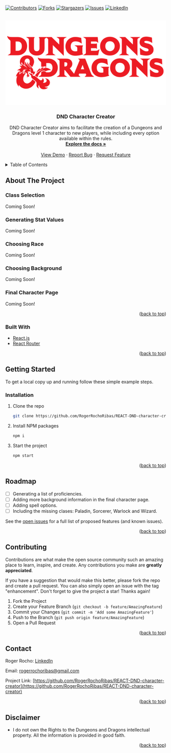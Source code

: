 <div id="top"></div>

[![Contributors][contributors-shield]][contributors-url]
[![Forks][forks-shield]][forks-url]
[![Stargazers][stars-shield]][stars-url]
[![Issues][issues-shield]][issues-url]
[![LinkedIn][linkedin-shield]][linkedin-url]



<!-- PROJECT LOGO -->
<br />
<div align="center">
  <a href="https://github.com/RogerRochoRibas/REACT-DND-character-creator">
    <img src="/src/img/dnd-logo.png" alt="Dungeons and Dragon Logo">
  </a>

<h3 align="center">DND Character Creator</h3>

  <p align="center">
  DND Character Creator aims to facilitate the creation of a Dungeons and Dragons level 1 character to new players, while including every option available within the rules.
    <br />
    <a href="https://github.com/RogerRochoRibas/REACT-DND-character-creator"><strong>Explore the docs »</strong></a>
    <br />
    <br />
    <a href="https://rogerrochoribas.github.io/REACT-DND-character-creator/">View Demo</a>
    ·
    <a href="https://github.com/RogerRochoRibas/REACT-DND-character-creator/issues">Report Bug</a>
    ·
    <a href="https://github.com/RogerRochoRibas/REACT-DND-character-creator/issues">Request Feature</a>
  </p>
</div>



<!-- TABLE OF CONTENTS -->
<details>
  <summary>Table of Contents</summary>
  <ol>
    <li>
      <a href="#about-the-project">About The Project</a>
    </li>
    <li>
      <a href="#getting-started">Getting Started</a>
    </li>
    <li><a href="#usage">Usage</a></li>
    <li><a href="#roadmap">Roadmap</a></li>
    <li><a href="#contributing">Contributing</a></li>
    <li><a href="#contact">Contact</a></li>
    <li><a href="#disclaimer">Disclaimer</a></li>
  </ol>
</details>



<!-- ABOUT THE PROJECT -->
## About The Project

### Class Selection
Coming Soon!

### Generating Stat Values
Coming Soon!

### Choosing Race
Coming Soon!

### Choosing Background
Coming Soon!

### Final Character Page
Coming Soon!

<p align="right">(<a href="#top">back to top</a>)</p>



### Built With

* [React.js](https://reactjs.org/)
* [React Router](https://reactrouter.com)

<p align="right">(<a href="#top">back to top</a>)</p>


<!-- GETTING STARTED -->
## Getting Started

To get a local copy up and running follow these simple example steps.

<!--### Prerequisites

This is an example of how to list things you need to use the software and how to install them.
* npm
  ```sh
  npm install npm@latest -g
  ```
-->
### Installation

1. Clone the repo
   ```sh
   git clone https://github.com/RogerRochoRibas/REACT-DND-character-creator.git
   ```
2. Install NPM packages
   ```sh
   npm i
   ```
3. Start the project
   ```sh
   npm start
   ```

<p align="right">(<a href="#top">back to top</a>)</p>



<!-- ROADMAP -->
## Roadmap

- [ ] Generating a list of proficiencies.
- [ ] Adding more background information in the final character page.
- [ ] Adding spell options.
- [ ] Including the missing clases: Paladin, Sorcerer, Warlock and Wizard.

See the [open issues](https://github.com/RogerRochoRibas/REACT-DND-character-creator/issues) for a full list of proposed features (and known issues).

<p align="right">(<a href="#top">back to top</a>)</p>



<!-- CONTRIBUTING -->
## Contributing

Contributions are what make the open source community such an amazing place to learn, inspire, and create. Any contributions you make are **greatly appreciated**.

If you have a suggestion that would make this better, please fork the repo and create a pull request. You can also simply open an issue with the tag "enhancement".
Don't forget to give the project a star! Thanks again!

1. Fork the Project
2. Create your Feature Branch (`git checkout -b feature/AmazingFeature`)
3. Commit your Changes (`git commit -m 'Add some AmazingFeature'`)
4. Push to the Branch (`git push origin feature/AmazingFeature`)
5. Open a Pull Request

<p align="right">(<a href="#top">back to top</a>)</p>



<!-- CONTACT -->
## Contact

Roger Rocho:
[LinkedIn](https://es.linkedin.com/in/rogerrochoribas)

Email: rogerrochoribas@gmail.com

Project Link: [https://github.com/RogerRochoRibas/REACT-DND-character-creator](https://github.com/RogerRochoRibas/REACT-DND-character-creator)

<p align="right">(<a href="#top">back to top</a>)</p>



<!-- DISCLAIMER -->
## Disclaimer

* I do not own the Rights to the Dungeons and Dragons intellectual property. All the information is provided in good faith.

<p align="right">(<a href="#top">back to top</a>)</p>



<!-- MARKDOWN LINKS & IMAGES -->
<!-- https://www.markdownguide.org/basic-syntax/#reference-style-links -->
[contributors-shield]: https://img.shields.io/github/contributors/RogerRochoRibas/MusicProject.svg?style=for-the-badge
[contributors-url]: https://github.com/RogerRochoRibas/REACT-DND-character-creator/graphs/contributors
[forks-shield]: https://img.shields.io/github/forks/RogerRochoRibas/MusicProject.svg?style=for-the-badge
[forks-url]: https://github.com/RogerRochoRibas/REACT-DND-character-creator/network/members
[stars-shield]: https://img.shields.io/github/stars/RogerRochoRibas/MusicProject.svg?style=for-the-badge
[stars-url]: https://github.com/RogerRochoRibas/REACT-DND-character-creator/stargazers
[issues-shield]: https://img.shields.io/github/issues/RogerRochoRibas/MusicProject.svg?style=for-the-badge
[issues-url]: https://github.com/RogerRochoRibas/REACT-DND-character-creator/issues
[license-shield]: https://img.shields.io/github/license/RogerRochoRibas/MusicProject.svg?style=for-the-badge
[license-url]: https://github.com/RogerRochoRibas/REACT-DND-character-creator/blob/master/LICENSE.txt
[linkedin-shield]: https://img.shields.io/badge/-LinkedIn-black.svg?style=for-the-badge&logo=linkedin&colorB=555
[linkedin-url]: https://linkedin.com/in/rogerrochoribas
[product-screenshot]: images/screenshot.png
